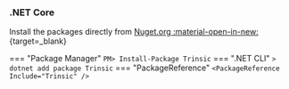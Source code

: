 ### .NET Core

Install the packages directly from [Nuget.org :material-open-in-new:](https://www.nuget.org/packages/Trinsic){target=_blank}

=== "Package Manager"
    ```
    PM> Install-Package Trinsic
    ```
=== ".NET CLI"
    ```
    > dotnet add package Trinsic
    ```
=== "PackageReference"
    ```
    <PackageReference Include="Trinsic" />
    ```
